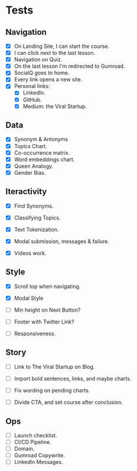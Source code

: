 # Tests

## Navigation
- [X] On Landing Site, I can start the course.
- [X] I can click next to the last lesson.
- [X] Navigation on Quiz.
- [X] On the last lesson I'm redirected to Gumroad.
- [X] SocialQ goes to home.
- [X] Every link opens a new site.
- [X] Personal links:
    - [X] LinkedIn.
    - [X] GitHub.
    - [X] Medium: the Viral Startup.

## Data
- [X] Synonym & Antonyms
- [X] Topics Chart.
- [X] Co-occurrence matrix.
- [X] Word embeddings chart.
- [X] Queen Analogy.
- [X] Gender Bias.

## Iteractivity
- [X] Find Synonyms.
- [X] Classifying Topics.
- [X] Text Tokenization.
- [X] Modal submission, messages & failure.
- [X] Videos work.


## Style
- [X] Scroll top when navigating.
- [X] Modal Style
- [ ] Min height on Next Button?
- [ ] Footer with Twitter Link?
- [ ] Responsiveness.
 

## Story
- [ ] Link to The Viral Startup on Blog.
- [ ] Import bold sentences, links, and maybe charts.
- [ ] Fix wording on pending charts.
- [ ] Divide CTA, and set course after conclusion.


## Ops
- [ ] Launch checklist.
- [ ] CI/CD Pipeline.
- [ ] Domain.
- [ ] Gumroad Copywrite.
- [ ] LinkedIn Messages.
